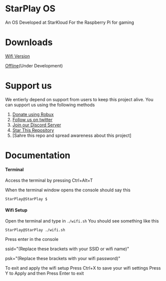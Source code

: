 # StarPlay OS

An OS Developed at StarKloud For the Raspberry Pi for gaming

# Downloads
 [Wifi Version]()
 
 
 [Offline]()(Under Development)
# Support us

 We entierly depend on support from users to keep this project alive. You can support us using the following methods
 
   1. [Donate using Robux]()
   2. [Follow us on twitter](https://twitter.com/Star_KIoud)
   3. [Join our Discord Server](https://discord.gg/rPQJfGBqa3)
   4. [Star This Repository](https://github.com/eshangonemad/StarPlay-OS/)
   5. [Sahre this repo and spread awareness about this project]

# Documentation

#### Terminal
 
 Access the terminal by pressing Ctrl+Alt+T 
 
 When the terminal window opens the console should say this
 
 `StarPlay@StarPlay $` 
 
 #### Wifi Setup
 
 Open the terminal and type in `./wifi.sh`      You should see something like this
 
 `StarPlay@StarPlay ./wifi.sh`
 
 
Press enter in the console


ssid="(Replace these brackets with your SSID or wifi name)"


psk="(Replace these brackets with your wifi password)"

To exit and apply the wifi setup Press Ctrl+X to save your wifi settings Press Y to Apply and then Press Enter to exit

#### 


